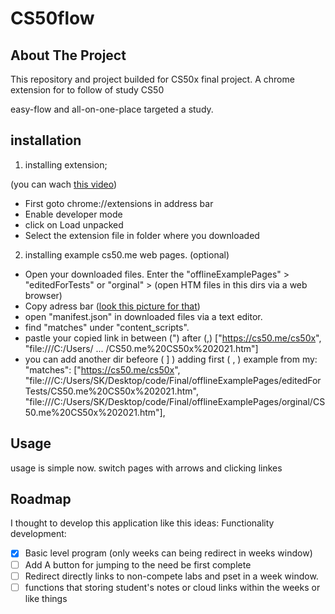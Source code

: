 # CS50flow
## About The Project
This repository and project builded for CS50x final project.
A chrome extension for to follow of study CS50

easy-flow and all-on-one-place targeted a study.


## installation
1. installing extension;

(you can wach [this video](https://www.youtube.com/watch?v=hIRX1dpfqHc))

* First goto chrome://extensions in address bar
* Enable developer mode
* click on Load unpacked
* Select the extension file in folder where you downloaded


2. installing example cs50.me web pages. (optional)
* Open your downloaded files. Enter the "offlineExamplePages" > "editedForTests" or "orginal" > (open HTM files in this dirs via a web browser)
* Copy adress bar ([look this picture for that](https://img.webnots.com/2013/12/Chrome-Address-Bar.png))
* open "manifest.json" in downloaded files via a text editor.
* find "matches" under "content_scripts".
* pastle your copied link in between (") after (,)  ["https://cs50.me/cs50x", "file:///C:/Users/ ... /CS50.me%20CS50x%202021.htm"]
* you can add another dir befeore ( ] ) adding first ( , ) example from my:
"matches": ["https://cs50.me/cs50x", "file:///C:/Users/SK/Desktop/code/Final/offlineExamplePages/editedForTests/CS50.me%20CS50x%202021.htm", "file:///C:/Users/SK/Desktop/code/Final/offlineExamplePages/orginal/CS50.me%20CS50x%202021.htm"], 

## Usage
usage is simple now.
switch pages with arrows and clicking linkes

## Roadmap
I thought to develop this application like this ideas:
Functionality development:
- [x] Basic level program (only weeks can being redirect in weeks window)
- [ ] Add A button for jumping to the need be first complete
- [ ] Redirect directly links to non-compete labs and pset in a week window.
- [ ] functions that storing student's notes or cloud links within the weeks or like things
